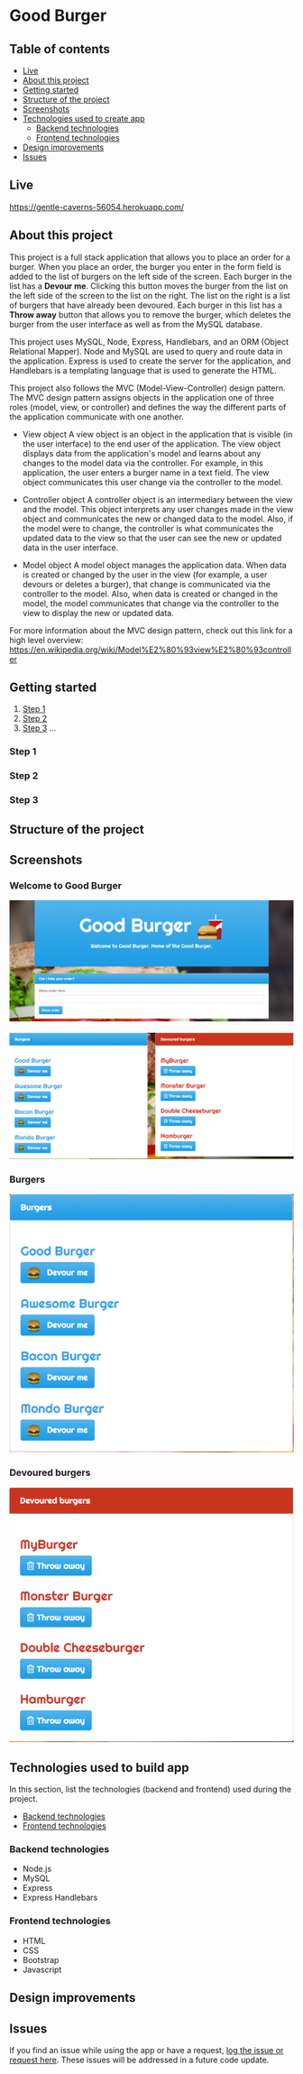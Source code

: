# Good Burger

## Table of contents
  * [Live](#live)
  * [About this project](#about-this-project)
  * [Getting started](#getting-started)
  * [Structure of the project](#project-structure)
  * [Screenshots](#screenshots)
  * [Technologies used to create app](#technologies-used)
  	* [Backend technologies](#Backend)
  	* [Frontend technologies](#Frontend)
  * [Design improvements](#design-improvements)
  * [Issues](#Issues)

## <a name="live"></a>Live
https://gentle-caverns-56054.herokuapp.com/

## <a name="about-this-project"></a> About this project
This project is a full stack application that allows you to place an order for a burger. When you place an order, the burger you enter in the form field is added to the list of burgers on the left side of the screen. Each burger in the list has a <b>Devour me</b>. Clicking this button moves the burger from the list on the left side of the screen to the list on the right. The list on the right is a list of burgers that have already been devoured. Each burger in this list has a <b>Throw away</b> button that allows you to remove the burger, which deletes the burger from the user interface as well as from the MySQL database. 

This project uses MySQL, Node, Express, Handlebars, and an ORM (Object Relational Mapper). Node and MySQL are used to query and route data in the application. Express is used to create the server for the application, and Handlebars is a templating language that is used to generate the HTML.

This project also follows the MVC (Model-View-Controller) design pattern. The MVC design pattern assigns objects in the application one of three roles (model, view, or controller) and defines the way the different parts of the application communicate with one another.

  * View object
  A view object is an object in the application that is visible (in the user interface) to the end user of the application. The view object displays data from the application's model and learns about any changes to the model data via the controller. For example, in this application, the user enters a burger name in a text field. The view object communicates this user change via the controller to the model.

  * Controller object
  A controller object is an intermediary between the view and the model. This object interprets any user changes made in the view object and communicates the new or changed data to the model. Also, if the model were to change, the controller is what communicates the updated data to the view so that the user can see the new or updated data in the user interface.

  * Model object
  A model object manages the application data. When data is created or changed by the user in the view (for example, a user devours or deletes a burger), that change is communicated via the controller to the model. Also, when data is created or changed in the model, the model communicates that change via the controller to the view to display the new or updated data.

For more information about the MVC design pattern, check out this link for a high level overview: https://en.wikipedia.org/wiki/Model%E2%80%93view%E2%80%93controller

## <a name="getting-started"></a> Getting started

  1. [Step 1](#step-one)
  2. [Step 2](#step-two)
  3. [Step 3](#step-three)
  ...

### <a name="step-one"></a> Step 1

### <a name="step-two"></a> Step 2

### <a name="step-three"></a> Step 3

## <a name="project-structure"></a> Structure of the project


## <a name="screenshots"></a> Screenshots

### Welcome to Good Burger
<img src="readme_images/home2.png">
<br>
<br>
<img src="readme_images/all_burgers.png">

### Burgers
<img src="readme_images/burgers.png">

### Devoured burgers
<img src="readme_images/devoured.png">

## <a name="technologies-used"></a> Technologies used to build app
In this section, list the technologies (backend and frontend) used during the project.
* [Backend technologies](#Backend)
* [Frontend technologies](#Frontend)

### <a name ="Backend"></a> Backend technologies
* Node.js
* MySQL
* Express
* Express Handlebars

### <a name="Frontend"></a> Frontend technologies
* HTML
* CSS
* Bootstrap
* Javascript


## <a name="design-improvements"></a> Design improvements


## <a name ="Issues"></a> Issues
<p>If you find an issue while using the app or have a request, <a href="https://github.com/philipstubbs13/burger/issues/" target="_blank">log the issue or request here</a>. These issues will be addressed in a future code update.</p>